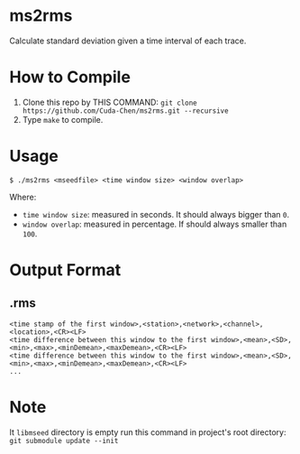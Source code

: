 # ms2rms
Calculate standard deviation given a time interval of each trace.

# How to Compile
1. Clone this repo by THIS COMMAND: `git clone https://github.com/Cuda-Chen/ms2rms.git --recursive`
2. Type `make` to compile.

# Usage
```
$ ./ms2rms <mseedfile> <time window size> <window overlap>
```
Where:
- `time window size`: measured in seconds. It should always bigger than `0`.
- `window overlap`: measured in percentage. If should always smaller than `100`.

# Output Format
## .rms
```
<time stamp of the first window>,<station>,<network>,<channel>,<location>,<CR><LF>
<time difference between this window to the first window>,<mean>,<SD>,<min>,<max>,<minDemean>,<maxDemean>,<CR><LF>
<time difference between this window to the first window>,<mean>,<SD>,<min>,<max>,<minDemean>,<maxDemean>,<CR><LF>
...
```

# Note
It `libmseed` directory is empty run this command in project's root directory:
`git submodule update --init`

